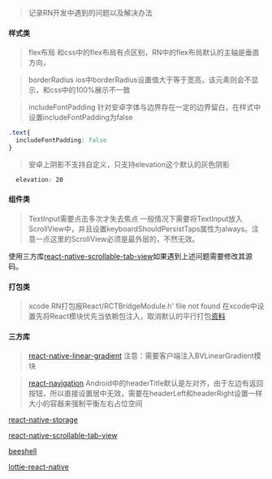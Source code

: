 >记录RN开发中遇到的问题以及解决办法

#### 样式类
>flex布局
和css中的flex布局有点区别，RN中的flex布局默认的主轴是垂直方向，

>borderRadius
ios中borderRadius设置值大于等于宽高，该元素则会不显示，和css中的100%展示不一致

>includeFontPadding
针对安卓字体与边界存在一定的边界留白，在样式中设置includeFontPadding为false
```css
.text{
  includeFontPadding: false
}
```

>安卓上阴影不支持自定义，只支持elevation这个默认的灰色阴影
```css
  elevation: 20
```

>



#### 组件类
>TextInput需要点击多次才失去焦点
一般情况下需要将TextInput放入ScrollView中，并且设置keyboardShouldPersistTaps属性为always。注意一点这里的ScrollView必须是最外层的，不然无效。

使用三方库[react-native-scrollable-tab-view](https://github.com/happypancake/react-native-scrollable-tab-view)如果遇到上述问题需要修改其源码。


#### 打包类
>xcode RN打包报React/RCTBridgeModule.h' file not found
在xcode中设置先将React模块优先当依赖包注入，取消默认的平行打包[资料](https://blog.csdn.net/birthmarkqiqi/article/details/72819197)


#### 三方库
>[react-native-linear-gradient](https://github.com/react-native-community/react-native-linear-gradient)
>注意：需要客户端注入BVLinearGradient模块

>[react-navigation](https://github.com/react-navigation/react-navigation)
>Android中的headerTitle默认是左对齐，由于左边有返回按钮，所以直接设置居中无效，需要在headerLeft和headerRight设置一样大小的容器来强制平衡左右占位空间

[react-native-storage](https://github.com/sunnylqm/react-native-storage/blob/master/README-CHN.md) 

[react-native-scrollable-tab-view](https://github.com/happypancake/react-native-scrollable-tab-view) 

[beeshell](https://github.com/meituan/beeshell) 

[lottie-react-native](https://github.com/react-community/lottie-react-native)